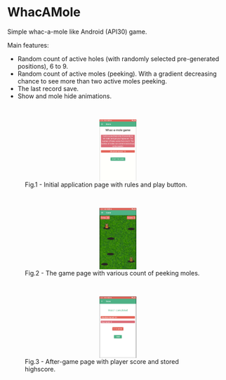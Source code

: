# WhacAMole
<div>
  <p>Simple whac-a-mole like Android (API30) game.</p>
</div>
<div>
  Main features: 
  <ul>
    <li>Random count of active holes (with randomly selected pre-generated positions), 6 to 9.</li>
    <li>Random count of active moles (peeking). With a gradient decreasing chance to see more than two active moles peeking.</li>
    <li>The last record save.</li>
    <li>Show and mole hide animations.</li>
  </ul>
</div>
<div>
  <br>
  <figure>
    <img src="/img/home.png" alt="Navigate views" style="display:block; margin-left: auto; margin-right: auto;width:20%">
    <figcaption>Fig.1 - Initial application page with rules and play button.</figcaption>
  </figure>
  <br>
  <figure>
    <img src="/img/game.png" alt="Navigate views" style="display:block; margin-left: auto; margin-right: auto;width:20%">
    <figcaption>Fig.2 - The game page with various count of peeking moles.</figcaption>
  </figure>
  <br>
  <figure>
    <img src="/img/score.png" alt="Navigate views" style="display:block; margin-left: auto; margin-right: auto;width:20%">
    <figcaption>Fig.3 - After-game page with player score and stored highscore.</figcaption>
  </figure>
</div>
